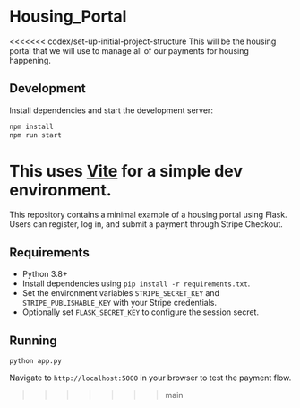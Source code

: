 # Housing_Portal
<<<<<<< codex/set-up-initial-project-structure
This will be the housing portal that we will use to manage all of our payments for housing happening. 

## Development

Install dependencies and start the development server:

```bash
npm install
npm run start
```

This uses [Vite](https://vitejs.dev/) for a simple dev environment.
=======

This repository contains a minimal example of a housing portal using Flask.
Users can register, log in, and submit a payment through Stripe Checkout.

## Requirements

- Python 3.8+
- Install dependencies using `pip install -r requirements.txt`.
- Set the environment variables `STRIPE_SECRET_KEY` and `STRIPE_PUBLISHABLE_KEY` with your Stripe credentials.
- Optionally set `FLASK_SECRET_KEY` to configure the session secret.

## Running

```
python app.py
```

Navigate to `http://localhost:5000` in your browser to test the payment flow.
>>>>>>> main
